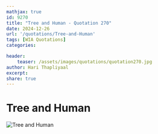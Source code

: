 ```yaml
---
mathjax: true
id: 9270
title: "Tree and Human - Quotation 270"
date: 2024-12-26
url: '/quotations/Tree-and-Human'
tags: [WIA Quotations] 
categories: 

header:
    teaser: /assets/images/quotations/quotation270.jpg
author: Hari Thapliyaal 
excerpt:
share: true 
---
```


# Tree and Human

![Tree and Human](/assets/images/quotations/quotation270.jpg)
